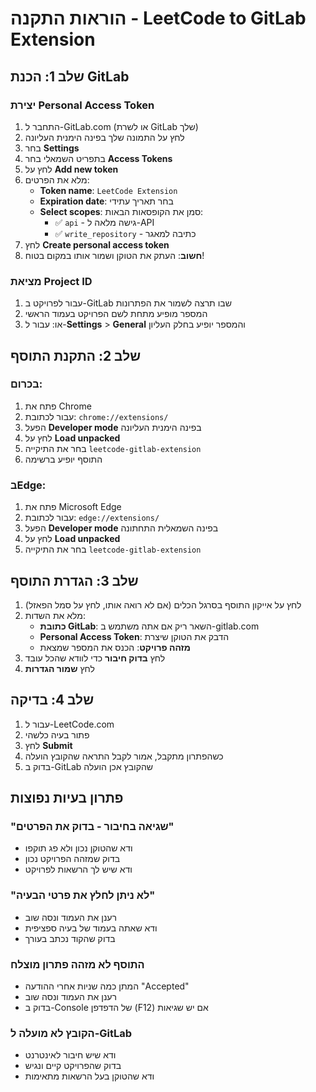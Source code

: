 # הוראות התקנה - LeetCode to GitLab Extension

## שלב 1: הכנת GitLab

### יצירת Personal Access Token
1. התחבר ל-GitLab.com (או לשרת GitLab שלך)
2. לחץ על התמונה שלך בפינה הימנית העליונה
3. בחר **Settings**
4. בתפריט השמאלי בחר **Access Tokens**
5. לחץ על **Add new token**
6. מלא את הפרטים:
   - **Token name**: `LeetCode Extension`
   - **Expiration date**: בחר תאריך עתידי
   - **Select scopes**: סמן את הקופסאות הבאות:
     - ✅ `api` - גישה מלאה ל-API
     - ✅ `write_repository` - כתיבה למאגר
7. לחץ **Create personal access token**
8. **חשוב**: העתק את הטוקן ושמור אותו במקום בטוח!

### מציאת Project ID
1. עבור לפרויקט ב-GitLab שבו תרצה לשמור את הפתרונות
2. המספר מופיע מתחת לשם הפרויקט בעמוד הראשי
3. או: עבור ל-**Settings** > **General** והמספר יופיע בחלק העליון

## שלב 2: התקנת התוסף

### בכרום:
1. פתח את Chrome
2. עבור לכתובת: `chrome://extensions/`
3. הפעל **Developer mode** בפינה הימנית העליונה
4. לחץ על **Load unpacked**
5. בחר את התיקייה `leetcode-gitlab-extension`
6. התוסף יופיע ברשימה

### בEdge:
1. פתח את Microsoft Edge
2. עבור לכתובת: `edge://extensions/`
3. הפעל **Developer mode** בפינה השמאלית התחתונה
4. לחץ על **Load unpacked**
5. בחר את התיקייה `leetcode-gitlab-extension`

## שלב 3: הגדרת התוסף

1. לחץ על אייקון התוסף בסרגל הכלים (אם לא רואה אותו, לחץ על סמל הפאזל)
2. מלא את השדות:
   - **כתובת GitLab**: השאר ריק אם אתה משתמש ב-gitlab.com
   - **Personal Access Token**: הדבק את הטוקן שיצרת
   - **מזהה פרויקט**: הכנס את המספר שמצאת
3. לחץ **בדוק חיבור** כדי לוודא שהכל עובד
4. לחץ **שמור הגדרות**

## שלב 4: בדיקה

1. עבור ל-LeetCode.com
2. פתור בעיה כלשהי
3. לחץ **Submit**
4. כשהפתרון מתקבל, אמור לקבל התראה שהקובץ הועלה
5. בדוק ב-GitLab שהקובץ אכן הועלה

## פתרון בעיות נפוצות

### "שגיאה בחיבור - בדוק את הפרטים"
- ודא שהטוקן נכון ולא פג תוקפו
- בדוק שמזהה הפרויקט נכון
- ודא שיש לך הרשאות לפרויקט

### "לא ניתן לחלץ את פרטי הבעיה"
- רענן את העמוד ונסה שוב
- ודא שאתה בעמוד של בעיה ספציפית
- בדוק שהקוד נכתב בעורך

### התוסף לא מזהה פתרון מוצלח
- המתן כמה שניות אחרי ההודעה "Accepted"
- רענן את העמוד ונסה שוב
- בדוק ב-Console של הדפדפן (F12) אם יש שגיאות

### הקובץ לא מועלה ל-GitLab
- ודא שיש חיבור לאינטרנט
- בדוק שהפרויקט קיים ונגיש
- ודא שהטוקן בעל הרשאות מתאימות